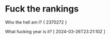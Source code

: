 # Fuck the rankings

Who the hell am I?
{ 2370272 }

What fucking year is it?
[ 2024-03-26T23:21:10Z ]
